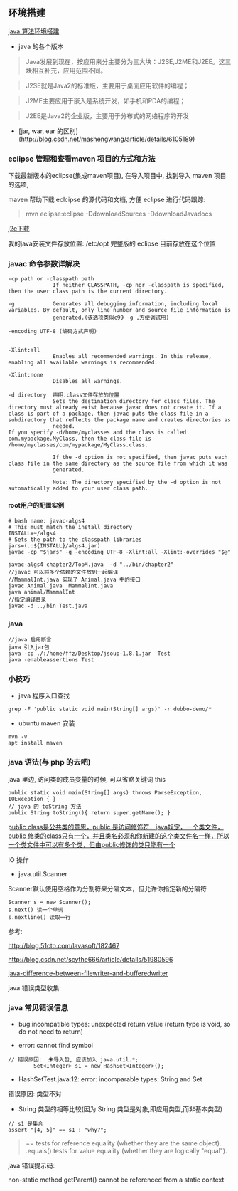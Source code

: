 ## 环境搭建

[java 算法环境搭建](http://algs4.cs.princeton.edu/linux/)


* java 的各个版本

> Java发展到现在，按应用来分主要分为三大块：J2SE,J2ME和J2EE。这三块相互补充，应用范围不同。

> J2SE就是Java2的标准版，主要用于桌面应用软件的编程；

> J2ME主要应用于嵌入是系统开发，如手机和PDA的编程；

> J2EE是Java2的企业版，主要用于分布式的网络程序的开发


* [jar, war, ear 的区别] (http://blog.csdn.net/mashengwang/article/details/6105189)



### eclipse 管理和查看maven 项目的方式和方法 

下载最新版本的eclipse(集成maven项目), 在导入项目中, 找到导入 maven 项目的选项,

maven 帮助下载 eclcipse 的源代码和文档, 方便 eclipse 进行代码跟踪:

> mvn eclipse:eclipse -DdownloadSources -DdownloadJavadocs

[j2e下载](http://www.eclipse.org/downloads/download.php?file=/technology/epp/downloads/release/kepler/SR2/eclipse-jee-kepler-SR2-linux-gtk-x86_64.tar.gz&mirror_id=105)

我的java安装文件存放位置: /etc/opt 完整版的 eclipse 目前存放在这个位置

### javac 命令参数详解决

```
-cp path or -classpath path
              If neither CLASSPATH, -cp nor -classpath is specified, then the user class path is the current directory. 

-g            Generates all debugging information, including local variables. By default, only line number and source file information is
              generated.(该选项类似c99 -g ,方便调试用)

-encoding UTF-8 (编码方式声明)


-Xlint:all
              Enables all recommended warnings. In this release, enabling all available warnings is recommended.

-Xlint:none
              Disables all warnings.

-d directory  声明.class文件存放的位置
              Sets the destination directory for class files. The directory must already exist because javac does not create it. If a class is part of a package, then javac puts the class file in a subdirectory that reflects the package name and creates directories as
              needed.
If you specify -d/home/myclasses and the class is called com.mypackage.MyClass, then the class file is /home/myclasses/com/mypackage/MyClass.class.

              If the -d option is not specified, then javac puts each class file in the same directory as the source file from which it was
              generated.

              Note: The directory specified by the -d option is not automatically added to your user class path.
```


#### root用户的配置实例

```
# bash name: javac-algs4
# This must match the install directory
INSTALL=~/algs4
# Sets the path to the classpath libraries
jars=(.:${INSTALL}/algs4.jar)
javac -cp "$jars" -g -encoding UTF-8 -Xlint:all -Xlint:-overrides "$@"

javac-algs4 chapter2/TopM.java  -d "../bin/chapter2"
//javac 可以将多个依赖的文件放到一起编译
//MammalInt.java 实现了 Animal.java 中的接口
javac Animal.java  MammalInt.java
java animal/MammalInt
//指定编译目录
javac -d ../bin Test.java
```
### java 

```
//java 启用断言
java 引入jar包
java -cp ./:/home/ffz/Desktop/jsoup-1.8.1.jar  Test
java -enableassertions Test
```


### 小技巧

* java 程序入口查找

```
grep -F 'public static void main(String[] args)' -r dubbo-demo/*
```
* ubuntu maven 安装

```
mvn -v
apt install maven
```

### java 语法(与 php 的去吧)

java 里边, 访问类的成员变量的时候, 可以省略关键词 this

```
public static void main(String[] args) throws ParseException, IOException { }
// java 的 toString 方法
public String toString(){ return super.getName(); }
```

[public class是公共类的意思，public 是访问修饰符．java规定，一个类文件，public 修类的class只有一个，并且类名必须和你新建的这个类文件名一样，所以一个类文件中可以有多个类，但由public修饰的类只能有一个](http://blog.csdn.net/netuser1937/article/details/54310925)


IO 操作

* java.util.Scanner

Scanner默认使用空格作为分割符来分隔文本，但允许你指定新的分隔符

```
Scanner s = new Scanner();
s.next() 读一个单词
s.nextline() 读取一行
```

参考:

http://blog.51cto.com/lavasoft/182467

http://blog.csdn.net/scythe666/article/details/51980596


[java-difference-between-filewriter-and-bufferedwriter](https://stackoverflow.com/questions/12350248/java-difference-between-filewriter-and-bufferedwriter)


java 错误类型收集:


### java 常见错误信息

* bug:incompatible types: unexpected return value (return type is void, so do not need to return)

* error: cannot find symbol

```
// 错误原因:  未导入包, 应该加入 java.util.*;
        Set<Integer> s1 = new HashSet<Integer>();
```

* HashSetTest.java:12: error: incomparable types: String and Set<Integer>

错误原因: 类型不对


* String 类型的相等比较(因为 String 类型是对象,即应用类型,而非基本类型)

```
// s1 是集合
assert "[4, 5]" == s1 : "why?";
```
> == tests for reference equality (whether they are the same object).
> .equals() tests for value equality (whether they are logically "equal").



java 错误提示码:

non-static method getParent() cannot be referenced from a static context

